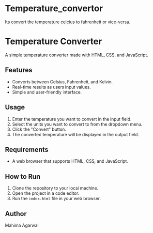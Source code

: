 # Temperature_convertor
Its convert the temperature celcius to fahrenheit or vice-versa.
# Temperature Converter

A simple temperature converter made with HTML, CSS, and JavaScript.

## Features

* Converts between Celsius, Fahrenheit, and Kelvin.
* Real-time results as users input values.
* Simple and user-friendly interface.

## Usage

1. Enter the temperature you want to convert in the input field.
2. Select the units you want to convert to from the dropdown menu.
3. Click the "Convert" button.
4. The converted temperature will be displayed in the output field.

## Requirements

* A web browser that supports HTML, CSS, and JavaScript.

## How to Run

1. Clone the repository to your local machine.
2. Open the project in a code editor.
3. Run the `index.html` file in your web browser.

## Author

Mahima Agarwal

